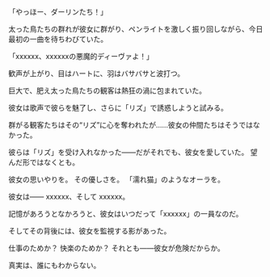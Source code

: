 <!-- title: Pickles -->

「やっほー、ダーリンたち！」

太った鳥たちの群れが彼女に群がり、ペンライトを激しく振り回しながら、今日最初の一曲を待ちわびていた。

「xxxxxx、xxxxxxの悪魔的ディーヴァよ！」

歓声が上がり、目はハートに、羽はバサバサと波打つ。

巨大で、肥え太った鳥たちの観客は熱狂の渦に包まれていた。

彼女は歌声で彼らを魅了し、さらに「リズ」で誘惑しようと試みる。

群がる観客たちはその“リズ”に心を奪われたが……彼女の仲間たちはそうではなかった。

彼らは「リズ」を受け入れなかった――だがそれでも、彼女を愛していた。
望んだ形ではなくとも。

彼女の思いやりを。
その優しさを。
「濡れ猫」のようなオーラを。

彼女は――
xxxxxx、そして
xxxxxx。

記憶があろうとなかろうと、彼女はいつだって「xxxxxx」の一員なのだ。

そしてその背後には、彼女を監視する影があった。

仕事のためか？ 快楽のためか？ それとも――彼女が危険だからか。

真実は、誰にもわからない。

